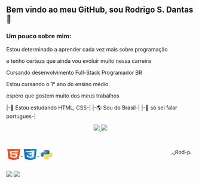 ## Bem vindo ao meu GitHub, sou Rodrigo S. Dantas 👋

### Um pouco sobre mim:

Estou determinado a aprender cada vez mais sobre programação

e tenho certeza que ainda vou evoluir muito nessa carreira

Cursando desenvolvimento Full-Stack Programador BR

Estou cursando o 1° ano do ensino médio

espero que gostem muito dos meus trabalhos

|-📖 Estou estudando HTML, CSS-| |-🌎 Sou do Brasil-| |-🎤 só sei falar portugues-|

<div align="center">
  <a href="https://github.com/Rodrig0ll">
  <img height="180em" src="https://github-readme-stats.vercel.app/api?username=Rodrig0ll&show_icons=true&theme=swift&include_all_commits=true&count_private=true"/>
  
  <img height="180em" src="https://github-readme-stats.vercel.app/api/top-langs/?username=Rodrig0ll&layout=compact&langs_count=7&theme=swift"/>
    
</div>

##

<div style="display: inline_block"><br>
  <img align="center" alt="Rod-HTML" height="30" width="40" src="https://raw.githubusercontent.com/devicons/devicon/master/icons/html5/html5-original.svg">
  <img align="center" alt="Rod-CSS" height="30" width="40" src="https://raw.githubusercontent.com/devicons/devicon/master/icons/css3/css3-original.svg">
  <img align="center" alt="Rod-Python" height="30" width="40" src="https://raw.githubusercontent.com/devicons/devicon/master/icons/python/python-original.svg">
  <img align="right" alt="Rod-pic" height="150" style="border-radius:50px;" src="https://picrew.me/shareImg/org/202209/426722_Rv2ULvKf.png"
</div>

  ##
 
<div> 
  <a href="mailto: rodrigosouzadantas011@gmail.com" target="_blank"><img src="https://img.shields.io/badge/Gmail-D14836?style=for-the-badge&logo=gmail&logoColor=white" target="_blank"></a>
  <a href = "https://open.spotify.com/user/rodrigogamer724"><img src="https://img.shields.io/badge/Spotify-1ED760?&style=for-the-badge&logo=spotify&logoColor=white" target="_blank"></a>
  </div>
